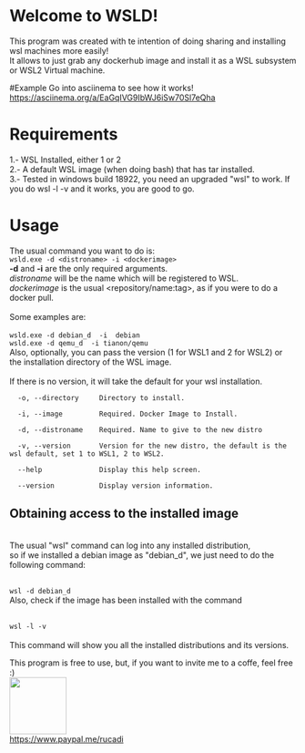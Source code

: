 # Welcome to WSLD!

This program was created with te intention of doing sharing and installing wsl machines more easily! <br>
It allows to just grab any dockerhub image and install it as a WSL subsystem or WSL2 Virtual machine.<br>

#Example
Go into asciinema to see how it works!
https://asciinema.org/a/EaGqIVG9IbWJ6iSw70Sl7eQha

# Requirements

1.- WSL Installed, either 1 or 2 <br>
2.- A default WSL image (when doing bash) that has tar installed.<br>
3.- Tested in windows build 18922, you need an upgraded "wsl" to work. If you do wsl -l -v and it works, you are good to go.
# Usage

The usual command you want to do is:<br>
``
wsld.exe -d <distroname> -i <dockerimage> 
`` <br>
**-d** and **-i** are the only required arguments. <br>
*distroname* will be the name which will be registered to WSL. <br>
*dockerimage* is the usual <repository/name:tag>, as if you were to do a docker pull.<br>
<br>
Some examples are:<br><br>
 ``
wsld.exe -d debian_d  -i  debian
`` 
<br>
``
wsld.exe -d qemu_d  -i tianon/qemu
`` 
<br>
Also, optionally, you can pass the version (1 for WSL1 and 2 for WSL2) or the installation directory of the WSL image.<br>
<br>
If there is no version, it will take the default for your wsl installation.<br>
~~~
  -o, --directory     Directory to install.

  -i, --image         Required. Docker Image to Install.

  -d, --distroname    Required. Name to give to the new distro

  -v, --version       Version for the new distro, the default is the wsl default, set 1 to WSL1, 2 to WSL2.

  --help              Display this help screen.

  --version           Display version information.
  ~~~


## Obtaining access to the installed image
<br>
The  usual "wsl" command can log into any installed distribution,<br>
so if we installed a debian image as "debian_d", we just need to do the following command: <br>
<br>

``
wsl -d debian_d
`` 
<br>
Also, check if the image has been installed with the command 
<br><br>

``
wsl -l -v
`` 
<br><br>
This command will show you all the installed distributions and its versions.

This program is free to use, but, if you want to invite me to a coffe, feel free :) <br>
<img src="https://logos-download.com/wp-content/uploads/2016/03/Pay_Pal_logotype_logo_emblem_2.png" width="100" height="100"> <br>
https://www.paypal.me/rucadi

